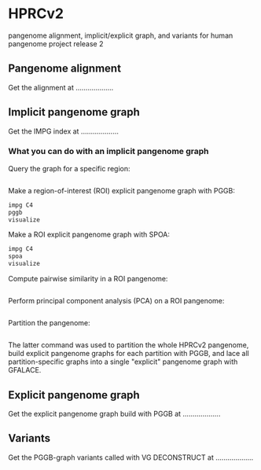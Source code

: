 # HPRCv2
pangenome alignment, implicit/explicit graph, and variants for human pangenome project release 2

## Pangenome alignment

Get the alignment at ...................

## Implicit pangenome graph

Get the IMPG index at ...................

### What you can do with an implicit pangenome graph

Query the graph for a specific region:

```bash
```

Make a region-of-interest (ROI) explicit pangenome graph with PGGB:

```bash
impg C4
pggb
visualize
```

Make a ROI explicit pangenome graph with SPOA:

```bash
impg C4
spoa
visualize
```

Compute pairwise similarity in a ROI pangenome:

```bash
```

Perform principal component analysis (PCA) on a ROI pangenome:

```bash
```

Partition the pangenome:

```
```

The latter command was used to partition the whole HPRCv2 pangenome, build explicit pangenome graphs for each partition with PGGB, and lace all partition-specific graphs into a single "explicit" pangenome graph with GFALACE.

## Explicit pangenome graph

Get the explicit pangenome graph build with PGGB at ...................

## Variants

Get the PGGB-graph variants called with VG DECONSTRUCT at ...................
